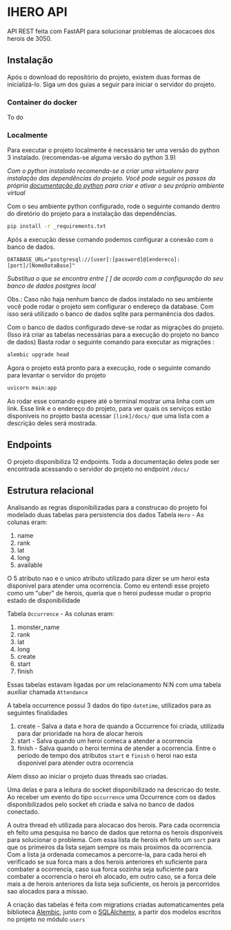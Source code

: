# IHERO API

API REST feita com FastAPI para solucionar problemas de alocacoes dos herois de 3050.

## Instalação

Após o download do repositório do projeto, existem duas formas de inicializá-lo. Siga um dos guias a seguir para iniciar o servidor do projeto.

### Container do docker

To do

### Localmente

Para executar o projeto localmente é necessário ter uma versão do python 3 instalado. (recomendas-se alguma versão do python 3.9)

*Com o python instalado recomenda-se a criar uma virtualenv para instalação das dependências do projeto. Você pode seguir os passos da própria [documentação do python](https://docs.python.org/pt-br/3/library/venv.html "Documentacao Python") para criar e ativar o seu próprio ambiente virtual*

Com o seu ambiente python configurado, rode o seguinte comando dentro do diretório do projeto para a instalação das dependências.

```sh
pip install -r _requirements.txt
```

Após a execução desse comando podemos configurar a conexão com o banco de dados.

```
DATABASE_URL="postgresql://[user]:[password]@[endereco]:[port]/[NomeDataBase]"
```

*Substitua o que se encontra entre [ ] de acordo com a configuração do seu banco de dados postgres local*

Obs.: Caso não haja nenhum banco de dados instalado no seu ambiente você pode rodar o projeto sem configurar o endereço da database. Com isso será utilizado o banco de dados sqlite para permanência dos dados.

Com o banco de dados configurado deve-se rodar as migrações do projeto. (Isso irá criar as tabelas necessárias para a execução do projeto no banco de dados)
Basta rodar o seguinte comando para executar as migrações :

```sh
alembic upgrade head
```

Agora o projeto está pronto para a execução, rode o seguinte comando para levantar o servidor do projeto

```sh
uvicorn main:app 
```

Ao rodar esse comando espere até o terminal mostrar uma linha com um link. Esse link e o endereço do projeto, para ver quais os serviços estão disponíveis no projeto basta acessar ```[link]/docs/``` que uma lista com a descrição deles será mostrada.

## Endpoints

O projeto disponibiliza 12 endpoints. Toda a documentação deles pode ser encontrada acessando o servidor do projeto no endpoint ```/docs/```

## Estrutura relacional

Analisando as regras disponibilizadas para a construcao do projeto foi modelado duas tabelas para persistencia dos dados
Tabela ```Hero``` - As colunas eram:
1. name
2. rank
3. lat
4. long
5. available

O 5 atributo nao e o unico atributo utilizado para dizer se um heroi esta disponivel para atender uma ocorrencia.
Como eu entendi esse projeto como um "uber" de herois, queria que o heroi pudesse mudar o proprio estado de disponibilidade

Tabela ```Occurrence``` - As colunas eram:
1. monster_name
2. rank
3. lat
4. long
5. create
6. start
7. finish

Essas tabelas estavam ligadas por um relacionamento N:N com uma tabela auxiliar chamada ```Attendance```

A tabela occurrence possui 3 dados do tipo ```datetime```, utilizados para as seguintes finalidades
1. create - Salva a data e hora de quando a Occurrence foi criada, utilizada para dar prioridade na hora de alocar herois
2. start - Salva quando um heroi comeca a atender a ocorrencia
3. finish - Salva quando o heroi termina de atender a ocorrencia. Entre o periodo de tempo dos atributos ```start``` e ```finish``` o heroi nao esta disponivel para atender outra ocorrencia 

Alem disso ao iniciar o projeto duas threads sao criadas.

Uma delas e para a leitura do socket disponibilizado na descricao do teste. Ao receber um evento do tipo ```occurrence``` uma Occurrence com os dados disponibilizados pelo socket eh criada e salva no banco de dados conectado.

A outra thread eh utilizada para alocacao dos herois. Para cada ocorrencia eh feito uma pesquisa no banco de dados que retorna os herois disponiveis para solucionar o problema. Com essa lista de herois eh feito um ```sort``` para que os primeiros da lista sejam sempre os mais proximos da ocorrencia. Com a lista ja ordenada comecamos a percorre-la, para cada heroi eh verificado se sua forca mais a dos herois anteriores eh suficiente para combater a ocorrencia, caso sua forca sozinha seja suficiente para combater a ocorrencia o heroi eh alocado, em outro caso, se a forca dele mais a de herois anteriores da lista seja suficiente, os herois ja percorridos sao alocados para a missao.

A criação das tabelas é feita com migrations criadas automaticamentes pela biblioteca [Alembic](https://alembic.sqlalchemy.org/en/latest/ "Documentacao Alembic"), junto com o [SQLAlchemy](https://www.sqlalchemy.org/ "Documentacao SQLAlchemy"), a partir dos modelos escritos no projeto no módulo ```users```